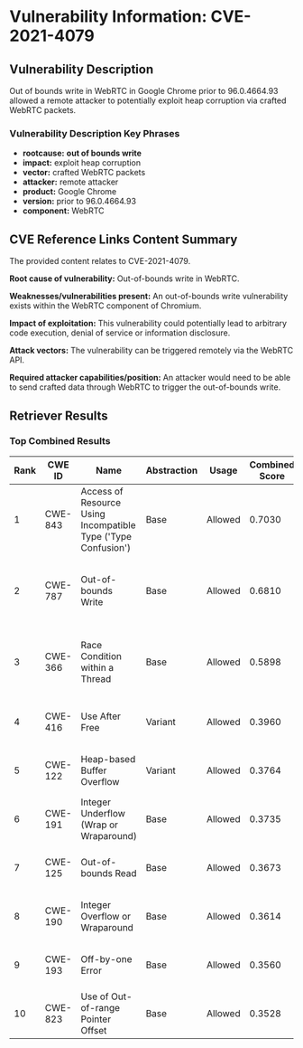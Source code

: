 # Vulnerability Information: CVE-2021-4079

## Vulnerability Description
Out of bounds write in WebRTC in Google Chrome prior to 96.0.4664.93 allowed a remote attacker to potentially exploit heap corruption via crafted WebRTC packets.

### Vulnerability Description Key Phrases
- **rootcause:** **out of bounds write**
- **impact:** exploit heap corruption
- **vector:** crafted WebRTC packets
- **attacker:** remote attacker
- **product:** Google Chrome
- **version:** prior to 96.0.4664.93
- **component:** WebRTC

## CVE Reference Links Content Summary
The provided content relates to CVE-2021-4079.

**Root cause of vulnerability:** Out-of-bounds write in WebRTC.

**Weaknesses/vulnerabilities present:** An out-of-bounds write vulnerability exists within the WebRTC component of Chromium.

**Impact of exploitation:** This vulnerability could potentially lead to arbitrary code execution, denial of service or information disclosure.

**Attack vectors:** The vulnerability can be triggered remotely via the WebRTC API.

**Required attacker capabilities/position:** An attacker would need to be able to send crafted data through WebRTC to trigger the out-of-bounds write.

## Retriever Results

### Top Combined Results

| Rank | CWE ID | Name | Abstraction | Usage | Combined Score | Retrievers | Individual Scores |
|------|--------|------|-------------|-------|---------------|------------|-------------------|
| 1 | CWE-843 | Access of Resource Using Incompatible Type ('Type Confusion') | Base | Allowed | 0.7030 | dense, sparse, graph | dense: 0.510, sparse: 0.240, graph: 0.868 |
| 2 | CWE-787 | Out-of-bounds Write | Base | Allowed | 0.6810 | dense, sparse, graph | dense: 0.516, sparse: 0.187, graph: 0.882 |
| 3 | CWE-366 | Race Condition within a Thread | Base | Allowed | 0.5898 | dense, sparse, graph | dense: 0.546, sparse: 0.176, graph: 0.604 |
| 4 | CWE-416 | Use After Free | Variant | Allowed | 0.3960 | dense, sparse | dense: 0.596, sparse: 0.229 |
| 5 | CWE-122 | Heap-based Buffer Overflow | Variant | Allowed | 0.3764 | dense, sparse | dense: 0.555, sparse: 0.228 |
| 6 | CWE-191 | Integer Underflow (Wrap or Wraparound) | Base | Allowed | 0.3735 | dense, sparse | dense: 0.516, sparse: 0.201 |
| 7 | CWE-125 | Out-of-bounds Read | Base | Allowed | 0.3673 | dense, sparse | dense: 0.528, sparse: 0.180 |
| 8 | CWE-190 | Integer Overflow or Wraparound | Base | Allowed | 0.3614 | dense, sparse | dense: 0.524, sparse: 0.173 |
| 9 | CWE-193 | Off-by-one Error | Base | Allowed | 0.3560 | dense, sparse | dense: 0.513, sparse: 0.173 |
| 10 | CWE-823 | Use of Out-of-range Pointer Offset | Base | Allowed | 0.3528 | dense, sparse | dense: 0.530, sparse: 0.153 |

